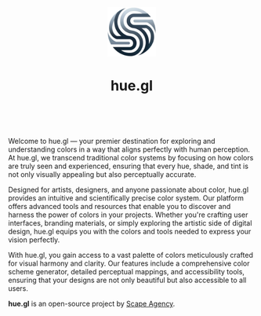 <header>
<p align="center">
    <img src="assets/image/stylescape-logo-transparant.png" width="20%" height="20%" alt="Stylescape Logo">
</p>
<h1 align='center' style='border-bottom: none;'>hue.gl</h1>
<!-- <h3 align='center'></h3> -->
</header>
<br/>

Welcome to hue.gl — your premier destination for exploring and understanding colors in a way that aligns perfectly with human perception. At hue.gl, we transcend traditional color systems by focusing on how colors are truly seen and experienced, ensuring that every hue, shade, and tint is not only visually appealing but also perceptually accurate.

Designed for artists, designers, and anyone passionate about color, hue.gl provides an intuitive and scientifically precise color system. Our platform offers advanced tools and resources that enable you to discover and harness the power of colors in your projects. Whether you're crafting user interfaces, branding materials, or simply exploring the artistic side of digital design, hue.gl equips you with the colors and tools needed to express your vision perfectly.

With hue.gl, you gain access to a vast palette of colors meticulously crafted for visual harmony and clarity. Our features include a comprehensive color scheme generator, detailed perceptual mappings, and accessibility tools, ensuring that your designs are not only beautiful but also accessible to all users.

**hue.gl** is an open-source project by [Scape Agency](https://www.scape.agency "Scape Agency website").
